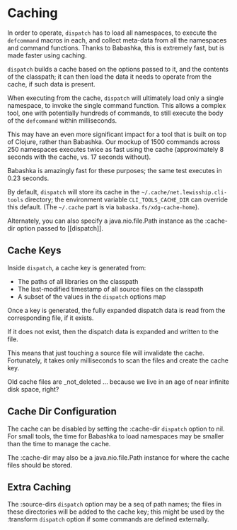 # Caching

In order to operate, `dispatch` has to load all namespaces, to execute the `defcommand` macros in each,
and collect meta-data from all the namespaces and command functions.  Thanks to Babashka, this is extremely fast,
but is made faster using caching.

`dispatch` builds a cache based on the options passed to it, and the contents of the classpath; it can then
load the data it needs to operate from the cache, if such data is present.

When executing from the cache, `dispatch` will ultimately load only a single namespace,
to invoke the single command function.  This allows a complex tool, one with potentially hundreds of commands, to
still execute the body
of the `defcommand` within milliseconds.

This may have an even more significant impact for a tool that is built on top of Clojure, rather than Babashka.
Our mockup of 1500 commands across 250 namespaces executes twice as fast using the cache (approximately
8 seconds with the cache, vs. 17 seconds without).

Babashka is amazingly fast for these purposes; the same test executes in 0.23 seconds.

By default, `dispatch` will store its cache in the `~/.cache/net.lewisship.cli-tools` directory; the environment variable
`CLI_TOOLS_CACHE_DIR` can override this default. (The `~/.cache` part is via
`babaska.fs/xdg-cache-home`). 

Alternately, you can also specify a java.nio.file.Path instance as the :cache-dir option passed
to [[dispatch]].

## Cache Keys

Inside `dispatch`, a cache key is generated from:

- The paths of all libraries on the classpath
- The last-modified timestamp of all source files on the classpath
- A subset of the values in the `dispatch` options map

Once a key is generated, the fully expanded dispatch data is read from the corresponding file, if it exists.

If it does not exist, then the dispatch data is expanded and written to the file.

This means that just touching a source file will invalidate the cache.  Fortunately, it takes only milliseconds
to scan the files and create the cache key.

Old cache files are _not_deleted ... because we live in an age of near infinite disk space, right?

## Cache Dir Configuration

The cache can be disabled by setting the :cache-dir `dispatch` option to nil.  For small tools, the time
for Babashka to load namespaces may be smaller than the time to manage the cache.

The :cache-dir may also be a java.nio.file.Path instance for where the cache files should be stored.

## Extra Caching

The :source-dirs `dispatch` option may be a seq of path names; the files in these directories will be added to the cache key; this might be used by the :transform `dispatch` option if some commands are defined externally.
